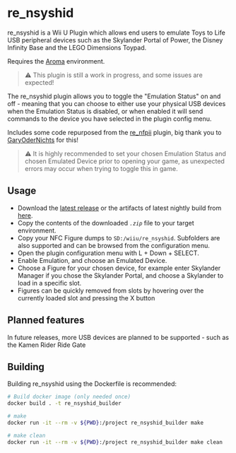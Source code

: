 # re_nsyshid

re_nsyshid is a Wii U Plugin which allows end users to emulate Toys to Life USB peripheral devices such as the Skylander Portal of Power, the Disney Infinity Base and the LEGO Dimensions Toypad.

Requires the [Aroma](https://github.com/wiiu-env/Aroma) environment.  

> :warning: This plugin is still a work in progress, and some issues are expected!

The re_nsyshid plugin allows you to toggle the "Emulation Status" on and off - meaning that you can choose to either use your physical USB devices when the Emulation Status is disabled, or when enabled it will send commands to the device you have selected in the plugin config menu.

Includes some code repurposed from the [re_nfpii](https://github.com/GaryOderNichts/re_nfpii) plugin, big thank you to [GaryOderNichts](https://github.com/GaryOderNichts) for this!

> :warning: It is highly recommended to set your chosen Emulation Status and chosen Emulated Device prior to opening your game, as unexpected errors may occur when trying to toggle this in game.

## Usage

- Download the [latest release](https://github.com/deReeperJosh/re_nsyshid/releases) or the artifacts of latest nightly build from [here](https://nightly.link/deReeperJosh/re_nsyshid/workflows/build/main/re_nsyshid.zip).
- Copy the contents of the downloaded *`.zip`* file to your target environment.
- Copy your NFC Figure dumps to `SD:/wiiu/re_nsyshid`. Subfolders are also supported and can be browsed from the configuration menu.
- Open the plugin configuration menu with L + Down + SELECT.
- Enable Emulation, and choose an Emulated Device.
- Choose a Figure for your chosen device, for example enter Skylander Manager if you chose the Skylander Portal, and choose a Skylander to load in a specific slot.
- Figures can be quickly removed from slots by hovering over the currently loaded slot and pressing the X button

## Planned features

In future releases, more USB devices are planned to be supported - such as the Kamen Rider Ride Gate

## Building

Building re_nsyshid using the Dockerfile is recommended:

```bash
# Build docker image (only needed once)
docker build . -t re_nsyshid_builder

# make 
docker run -it --rm -v ${PWD}:/project re_nsyshid_builder make

# make clean
docker run -it --rm -v ${PWD}:/project re_nsyshid_builder make clean
```
